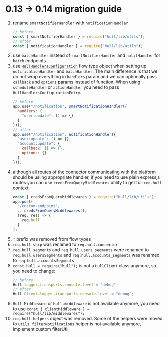 # 0.13 -> 0.14 migration guide

1. rename `smartNotifierHandler` with `notificationHandler`
    ```js
    // before
    const { smartNotifierHandler } = require("hull/lib/utils");
    // after
    const { notificationHandler } = require("hull/lib/utils");
    ```
3. use `batchHandler` instead of `smartNotifierHandler` and `notifHandler` for `batch` endpoints
4. use [`HullHandlersConfiguration`](src/types.js#L167) flow type object when setting up `notificationHandler` and `batchHandler`. The main difference is that we do not wrap everything in `handlers` param and we can optionally pass `callback` and `options` params instead of function.
When using `scheduleHandler` or `actionHandler` you need to pass `HullHandlersConfigurationEntry`.
    ```js
    // before
    app.use("/notification", smartNotificationHandler({
      handlers: {
        "user:update": () => {}
      }
    }));
    // after
    app.use("/notification", notificationHandler({
      "user:update": () => {},
      "account:update": {
        callback: () => {},
        options: {}
      }
    }));
    ```
5. although all routes of the connector communicating with the platform should be usiing appropriate handler, if you need to use plain expressjs routes you can use `credsFromQueryMiddlewares` utility to get full `req.hull` context:
    ```js
    const { credsFromQueryMiddlewares } = require("hull/lib/utils");
    app.post(
      "/custom-endpoint",
      ...credsFromQueryMiddlewares(),
      (req, res) => {
        req.hull
      }
    );
    ```
6. `T` prefix was removed from flow types
7. `req.hull.ship` was renamed to `req.hull.connector`
8. `req.hull.segments` and `req.hull.users_segments` were renamed to `req.hull.usersSegments` and `req.hull.accounts_segments` was renamed to `req.hull.accountsSegments`
10. `const Hull = require("hull");` is not a `HullClient` class anymore, so you need to change:
    ```js
    // before
    Hull.logger.transports.console.level = "debug";
    // after
    Hull.Client.logger.transports.console.level = "debug";
    ```
11. `Hull.Middleware` or `Hull.middleware` is not available anymore, you need to use `const { clientMiddleware } = require("hull/lib/middlewares");`
12. `req.hull.helpers` object was removed. Some of the helpers were moved to `utils`. `filterNotifications` helper is not available anymore, implement custom filterUtil
